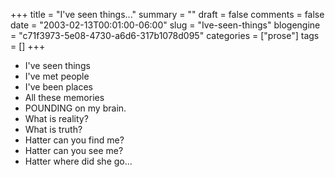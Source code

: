 +++
title = "I've seen things..."
summary = ""
draft = false
comments = false
date = "2003-02-13T00:01:00-06:00"
slug = "Ive-seen-things"
blogengine = "c71f3973-5e08-4730-a6d6-317b1078d095"
categories = ["prose"]
tags = []
+++

<ul>
	<li>I&#39;ve seen things</li>
	<li>I&#39;ve met people</li>
	<li>I&#39;ve been places</li>
	<li>All these memories</li>
	<li>POUNDING on my brain.</li>
	<li>What is reality?</li>
	<li>What is truth?</li>
	<li>Hatter can you find me?</li>
	<li>Hatter can you see me?</li>
	<li>Hatter where did she go...</li>
</ul>

